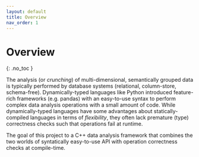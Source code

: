 ```yaml
---
layout: default
title: Overview
nav_order: 1
---
```


# Overview
{: .no_toc }

The analysis (or _crunching_) of multi-dimensional, semantically grouped data is typically performed by database systems (relational, column-store, schema-free).
Dynamically-typed languages like Python introduced feature-rich frameworks (e.g. pandas) with an easy-to-use syntax to perform complex data analysis operations with a small amount of code.
While dynamically-typed languages have some advantages about statically-compiled languages in terms of _flexibility_, they often lack premature (type) correctness checks such that operations fail at runtime.

The goal of this project to a C++ data analysis framework that combines the two worlds of syntatically easy-to-use API with operation correctness checks at compile-time.